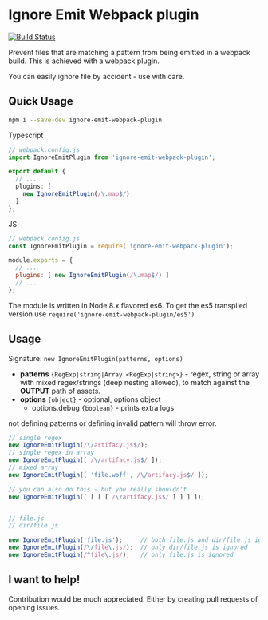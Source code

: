 # Ignore Emit Webpack plugin

[![Build Status](https://travis-ci.org/mrbar42/ignore-emit-webpack-plugin.svg?branch=master)](https://travis-ci.org/mrbar42/ignore-emit-webpack-plugin)

Prevent files that are matching a pattern from being emitted in a webpack build.
This is achieved with a webpack plugin.

You can easily ignore file by accident - use with care.

## Quick Usage

```sh
npm i --save-dev ignore-emit-webpack-plugin

```
Typescript
```typescript
// webpack.config.js
import IgnoreEmitPlugin from 'ignore-emit-webpack-plugin';

export default {
  // ...
  plugins: [
    new IgnoreEmitPlugin(/\.map$/)
  ]
};
```

JS
```js
// webpack.config.js
const IgnoreEmitPlugin = require('ignore-emit-webpack-plugin');

module.exports = {
  // ...
  plugins: [ new IgnoreEmitPlugin(/\.map$/) ]
  // ...
};
```

The module is written in Node 8.x flavored es6.
To get the es5 transpiled version use `require('ignore-emit-webpack-plugin/es5')`

## Usage

Signature: `new IgnoreEmitPlugin(patterns, options)`


- **patterns** `{RegExp|string|Array.<RegExp|string>}` - regex, string or array with mixed regex/strings (deep nesting allowed),
to match against the **OUTPUT** path of assets.
- **options** `{object}` - optional, options object
   - options.debug `{boolean}` - prints extra logs

not defining patterns or defining invalid pattern will throw error.

```js
// single regex
new IgnoreEmitPlugin(/\/artifacy.js$/);
// single regex in array
new IgnoreEmitPlugin([ /\/artifacy.js$/ ]);
// mixed array
new IgnoreEmitPlugin([ 'file.woff', /\/artifacy.js$/ ]);

// you can also do this - but you really shouldn't
new IgnoreEmitPlugin([ [ [ [ /\/artifacy.js$/ ] ] ] ]);


// file.js
// dir/file.js

new IgnoreEmitPlugin('file.js');     // both file.js and dir/file.js ignored
new IgnoreEmitPlugin(/\/file\.js/);  // only dir/file.js is ignored
new IgnoreEmitPlugin(/^file\.js/);   // only file.js is ignored
```

## I want to help!

Contribution would be much appreciated.
Either by creating pull requests of opening issues.
